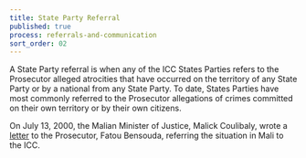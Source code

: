 ```yaml
---
title: State Party Referral
published: true
process: referrals-and-communication
sort_order: 02
---
```



A State Party referral is when any of the ICC States Parties refers to the Prosecutor alleged atrocities that have occurred on the territory of any State Party or by a national from any State Party. To date, States Parties have most commonly referred to the Prosecutor allegations of crimes committed on their own territory or by their own citizens.

On July 13, 2000, the Malian Minister of Justice, Malick Coulibaly, wrote a [letter](https://www.legal-tools.org/uploads/tx_ltpdb/ICCReferralLetterMali130712_02.pdf) to the Prosecutor, Fatou Bensouda, referring the situation in Mali to the ICC.